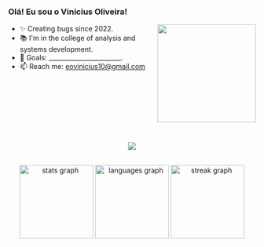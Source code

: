 ### Olá! Eu sou o Vinicius Oliveira!

<img align="right" height="200"  src="https://cdn.dribbble.com/users/1579322/screenshots/6587273/blue_boy_typing_nothought.gif"  />


- ✨ Creating bugs since 2022.
- 📚 I'm in the college of analysis and systems development.
- 🎯 Goals: _______________________.
- 📫 Reach me: eovinicius10@gmail.com

###

<br clear="both">
<br>

###

<p align="center">
    <img src="https://skillicons.dev/icons?i=vscode,cs,dotnet,golang,docker,nodejs,typescript,git,github,azure,rabbitmq" />
</p>

<br clear="both">

<div align="center">
  <img src="https://github-readme-stats.vercel.app/api?username=eovinicius&hide_title=false&hide_rank=false&show_icons=true&include_all_commits=true&count_private=true&disable_animations=false&theme=github_dark&locale=en&hide_border=false&order=1" height="150" alt="stats graph"  />
  <img src="https://github-readme-stats.vercel.app/api/top-langs?username=eovinicius&locale=en&hide_title=false&layout=compact&card_width=320&langs_count=3&theme=github_dark&hide_border=false&order=2" height="150" alt="languages graph"  />
  <img src="https://streak-stats.demolab.com?user=eovinicius&locale=en&mode=daily&theme=algolia&hide_border=false&border_radius=5&order=3" height="150" alt="streak graph"  />
</div>

###
